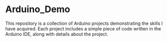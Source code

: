 # Arduino_Demo
This repository is a collection of Arduino projects demonstrating the skills I have acquired. Each project includes a simple piece of code written in the Arduino IDE, along with details about the project.
